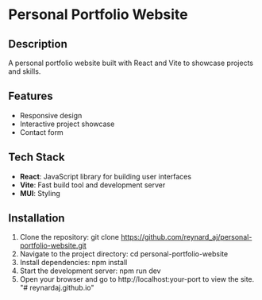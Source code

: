 # Personal Portfolio Website

## Description
A personal portfolio website built with React and Vite to showcase projects and skills.

## Features
- Responsive design
- Interactive project showcase
- Contact form

## Tech Stack
- **React**: JavaScript library for building user interfaces
- **Vite**: Fast build tool and development server
- **MUI**: Styling

## Installation

1. Clone the repository:
   git clone https://github.com/reynard_aj/personal-portfolio-website.git
2. Navigate to the project directory:
   cd personal-portfolio-website
3. Install dependencies:
   npm install
4. Start the development server:
   npm run dev
5. Open your browser and go to http://localhost:your-port to view the site.
"# reynardaj.github.io" 
